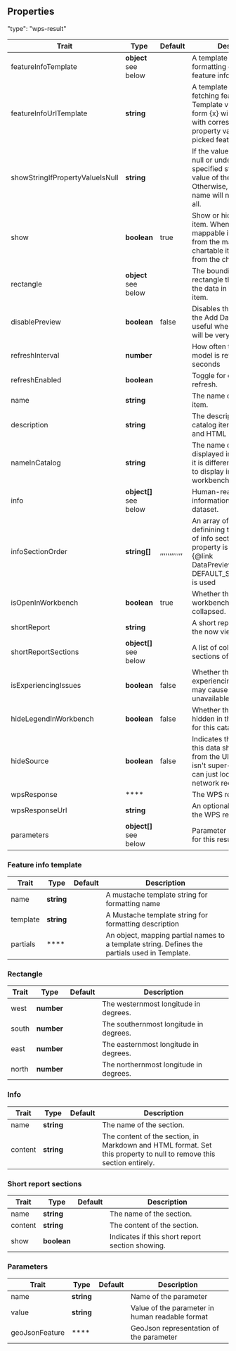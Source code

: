 




## Properties

"type": "wps-result"

| Trait | Type | Default | Description |
| ------ | ------ | ------ | ------ |
| featureInfoTemplate | **object** <br> see below | | A template object for formatting content in feature info panel |
| featureInfoUrlTemplate | **string** |  | A template URL string for fetching feature info. Template values of the form {x} will be replaced with corresponding property values from the picked feature. |
| showStringIfPropertyValueIsNull | **string** |  | If the value of a property is null or undefined, show the specified string as the value of the property. Otherwise, the property name will not be listed at all. |
| show | **boolean** | true | Show or hide a workbench item. When show is false, a mappable item is removed from the map and a chartable item is removed from the chart panel. |
| rectangle | **object** <br> see below | | The bounding box rectangle that contains all the data in this catalog item. |
| disablePreview | **boolean** | false | Disables the preview on the Add Data panel. This is useful when the preview will be very slow to load. |
| refreshInterval | **number** |  | How often the data in this model is refreshed, in seconds |
| refreshEnabled | **boolean** |  | Toggle for enabling auto refresh. |
| name | **string** |  | The name of the catalog item. |
| description | **string** |  | The description of the catalog item. Markdown and HTML may be used. |
| nameInCatalog | **string** |  | The name of the item to be displayed in the catalog, if it is different from the one to display in the workbench. |
| info | **object[]** <br> see below | | Human-readable information about this dataset. |
| infoSectionOrder | **string[]** | ,,,,,,,,,,,, | An array of section titles definining the display order of info sections. If this property is not defined, {@link DataPreviewSections}'s DEFAULT_SECTION_ORDER is used |
| isOpenInWorkbench | **boolean** | true | Whether the item in the workbench open or collapsed. |
| shortReport | **string** |  | A short report to show on the now viewing tab. |
| shortReportSections | **object[]** <br> see below | | A list of collapsible sections of the short report |
| isExperiencingIssues | **boolean** | false | Whether the catalog item is experiencing issues which may cause its data to be unavailable |
| hideLegendInWorkbench | **boolean** | false | Whether the legend is hidden in the workbench for this catalog member. |
| hideSource | **boolean** | false | Indicates that the source of this data should be hidden from the UI (obviously this isn't super-secure as you can just look at the network requests). |
| wpsResponse | **** |  | The WPS response object |
| wpsResponseUrl | **string** |  | An optional URL to fetch the WPS response |
| parameters | **object[]** <br> see below | | Parameter names & values for this result item |
 

### Feature info template
| Trait | Type | Default | Description |
| ------ | ------ | ------ | ------ |
| name | **string** |  | A mustache template string for formatting name |
| template | **string** |  | A Mustache template string for formatting description |
| partials | **** |  | An object, mapping partial names to a template string. Defines the partials used in Template. |

### Rectangle
| Trait | Type | Default | Description |
| ------ | ------ | ------ | ------ |
| west | **number** |  | The westernmost longitude in degrees. |
| south | **number** |  | The southernmost longitude in degrees. |
| east | **number** |  | The easternmost longitude in degrees. |
| north | **number** |  | The northernmost longitude in degrees. |

### Info
| Trait | Type | Default | Description |
| ------ | ------ | ------ | ------ |
| name | **string** |  | The name of the section. |
| content | **string** |  | The content of the section, in Markdown and HTML format. Set this property to null to remove this section entirely. |

### Short report sections
| Trait | Type | Default | Description |
| ------ | ------ | ------ | ------ |
| name | **string** |  | The name of the section. |
| content | **string** |  | The content of the section. |
| show | **boolean** |  | Indicates if this short report section showing. |

### Parameters
| Trait | Type | Default | Description |
| ------ | ------ | ------ | ------ |
| name | **string** |  | Name of the parameter |
| value | **string** |  | Value of the parameter in human readable format |
| geoJsonFeature | **** |  | GeoJson representation of the parameter |
